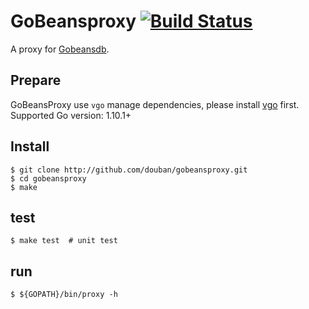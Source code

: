# GoBeansproxy [![Build Status](https://travis-ci.org/douban/gobeansproxy.svg?branch=master)](https://travis-ci.org/douban/gobeansproxy)

A proxy for [Gobeansdb](https://github.com/douban/gobeansdb).

## Prepare

GoBeansProxy use `vgo` manage dependencies, please install [vgo](https://godoc.org/golang.org/x/vgo) first.
Supported Go version: 1.10.1+

## Install

```
$ git clone http://github.com/douban/gobeansproxy.git
$ cd gobeansproxy
$ make
```

## test

```
$ make test  # unit test
```

## run

```
$ ${GOPATH}/bin/proxy -h
```
